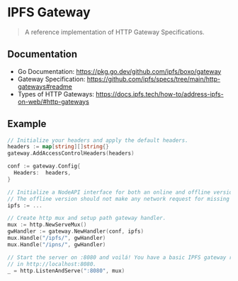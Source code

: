 # IPFS Gateway

> A reference implementation of HTTP Gateway Specifications.

## Documentation

* Go Documentation: https://pkg.go.dev/github.com/ipfs/boxo/gateway
* Gateway Specification: https://github.com/ipfs/specs/tree/main/http-gateways#readme
* Types of HTTP Gateways: https://docs.ipfs.tech/how-to/address-ipfs-on-web/#http-gateways
## Example

```go
// Initialize your headers and apply the default headers.
headers := map[string][]string{}
gateway.AddAccessControlHeaders(headers)

conf := gateway.Config{
  Headers:  headers,
}

// Initialize a NodeAPI interface for both an online and offline versions.
// The offline version should not make any network request for missing content.
ipfs := ...

// Create http mux and setup path gateway handler.
mux := http.NewServeMux()
gwHandler := gateway.NewHandler(conf, ipfs)
mux.Handle("/ipfs/", gwHandler)
mux.Handle("/ipns/", gwHandler)

// Start the server on :8080 and voilá! You have a basic IPFS gateway running
// in http://localhost:8080.
_ = http.ListenAndServe(":8080", mux)
```
